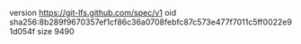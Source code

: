 version https://git-lfs.github.com/spec/v1
oid sha256:8b289f9670357ef1cf86c36a0708febfc87c573e477f7011c5ff0022e91d054f
size 9490

